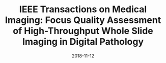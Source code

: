 ---
title: "IEEE Transactions on Medical Imaging: Focus Quality Assessment of High-Throughput Whole Slide Imaging in Digital Pathology"
collection: publications
permalink: /publication/2018-11-12-tmi2018
date: 2018-11-12
paperurl: 'https://arxiv.org/pdf/1811.06038.pdf'
---